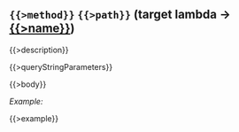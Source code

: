 ## `{{>method}}` `{{>path}}` (target lambda → [{{>name}}](#{{>name}}))

{{>description}}

{{>queryStringParameters}}

{{>body}}

_Example:_

{{>example}}